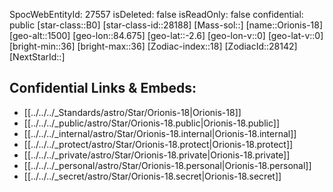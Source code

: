 ﻿---
location:
- -2.6
- -84.675
- 1500
tags:
- astro/Star
type: Star
---

SpocWebEntityId: 27557
isDeleted: false
isReadOnly: false
confidential: public
[star-class::B0]
[star-class-id::28188]
[Mass-sol::]
[name::Orionis-18]
[geo-alt::1500]
[geo-lon::84.675]
[geo-lat::-2.6]
[geo-lon-v::0]
[geo-lat-v::0]
[bright-min::36]
[bright-max::36]
[Zodiac-index::18]
[ZodiacId::28142]
[NextStarId::]



## Confidential Links & Embeds: 
- [[../../../_Standards/astro/Star/Orionis-18|Orionis-18]] 
- [[../../../_public/astro/Star/Orionis-18.public|Orionis-18.public]] 
- [[../../../_internal/astro/Star/Orionis-18.internal|Orionis-18.internal]] 
- [[../../../_protect/astro/Star/Orionis-18.protect|Orionis-18.protect]] 
- [[../../../_private/astro/Star/Orionis-18.private|Orionis-18.private]] 
- [[../../../_personal/astro/Star/Orionis-18.personal|Orionis-18.personal]] 
- [[../../../_secret/astro/Star/Orionis-18.secret|Orionis-18.secret]] 

